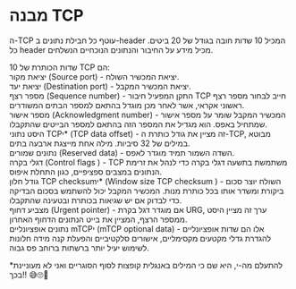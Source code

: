 # מבנה TCP

ה-TCP עוטף כל חבילת נתונים ב-header המכיל 10 שדות חובה בגודל של 20 ביטים. כל header מכיל מידע על החיבור והנתונים הנוכחיים הנשלחים.

10 שדות הכותרת של TCP הם:
<br>
יציאת מקור (Source port) - יציאת המכשיר השולח.
<br>
יציאת יעד (Destination port) - יציאת המכשיר המקבל.
<br>
מספר רצף (Sequence number) - התקן המפעיל חיבור TCP חייב לבחור מספר רצף ראשוני אקראי, אשר לאחר מכן מוגדל בהתאם למספר הבתים המשודרים.
<br>
מספר אישור (Acknowledgment number) - המכשיר המקבל שומר על מספר אישור שמתחיל באפס. הוא מגדיל את המספר הזה בהתאם למספר הבייטים שהתקבלו.
<br>
היסט נתוני TCPי* (TCP data offset) - זה מציין את גודל כותרת ה-TCP, מבוטא במילים של 32 סיביות. מילה אחת מייצגת ארבעה בתים.
<br>
נתונים שמורים (Reserved data) - השדה השמור תמיד מוגדר לאפס.
<br>
דגלי בקרה (Control flags ) - TCP משתמשת בתשעה דגלי בקרה כדי לנהל את זרימת הנתונים במצבים ספציפיים, כגון התחלת איפוס.
<br>
גודל חלון TCP checksumי* (Window size TCP checksum ) - השולח יוצר סכום ביקורת ומשדר אותו בכל כותרת מנות. המכשיר המקבל יכול להשתמש בסכום הבדיקה כדי לבדוק אם יש שגיאות בכותרת ובטעינה שהתקבלו.
<br>
מצביע דחוף (Urgent pointer) - אם מוגדר דגל בקרת URG, ערך זה מציין היסט ממספר הרצף, המציין את בייט הנתונים הדחוף האחרון.
<br>
נתונים אופציונליים mTCPי (mTCP optional data) - אלו הם שדות אופציונליים להגדרת גדלי מקטעים מקסימליים, אישורים סלקטיביים והפעלת קנה מידה חלונות לשימוש יעיל יותר ברשתות ברוחב פס גבוה.

*להתעלם מה-י, היא שם כי המילים באנגלית קופצות לסוף הסוגריים ואני לא מעוניינת בכך!! 😅🙄🤫
